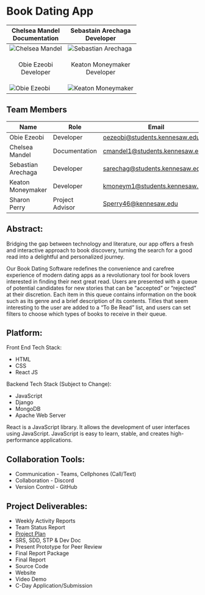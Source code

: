 # Book Dating App
| Chelsea Mandel<br>Documentation | Sebastain Arechaga<br>Developer |
|----------|----------|
| ![Chelsea Mandel](https://github.com/user-attachments/assets/a4a8cc2a-529f-46bf-a963-86d8e7ff04cd) | ![Sebastian Arechaga](https://github.com/user-attachments/assets/0f6fd2fc-afe6-4482-857c-3b1878d53e3c) |
| <p align="center">Obie Ezeobi<br>Developer</p> | <p align="center">Keaton Moneymaker<br>Developer</p> |
| ![Obie Ezeobi](https://github.com/user-attachments/assets/ef3aadfb-7b38-47b5-ab8b-0e009655409f) | ![Keaton Moneymaker](https://github.com/user-attachments/assets/0e2931c3-7368-40cb-a0fe-6e449b1eec45) |

## Team Members
| Name | Role | Email |
|----------|----------|----------|
| Obie Ezeobi | Developer | [oezeobi@students.kennesaw.edu](mailto:oezeobi@students.kennesaw.edu) |
| Chelsea Mandel | Documentation | [cmandel1@students.kennesaw.edu](mailto:cmandel1@students.kennesaw.edu) |
| Sebastian Arechaga | Developer | [sarechag@students.kennesaw.edu](mailto:sarechag@students.kennesaw.edu) |
| Keaton Moneymaker | Developer | [kmoneym1@students.kennesaw.edu](mailto:kmoneym1@students.kennesaw.edu) |
| Sharon Perry | Project Advisor | [Sperry46@kennesaw.edu](mailto:Sperry46@kennesaw.edu) |

## Abstract:
Bridging the gap between technology and literature, our app offers a fresh and interactive approach to book discovery, turning the search for a good read into a delightful and personalized journey.
 
Our Book Dating Software redefines the convenience and carefree experience of modern dating apps as a revolutionary tool for book lovers interested in finding their next great read. Users are presented with a queue of potential candidates for new stories that can be “accepted” or “rejected” at their discretion. Each item in this queue contains information on the book such as its genre and a brief description of its contents. Titles that seem interesting to the user are added to a “To Be Read” list, and users can set filters to choose which types of books to receive in their queue.
 
## Platform:
Front End Tech Stack:
- HTML
- CSS
- React JS

Backend Tech Stack (Subject to Change):
- JavaScript
- Django
- MongoDB
- Apache Web Server

React is a JavaScript library. It allows the development of user interfaces using JavaScript. JavaScript is easy to learn, stable, and creates high-performance applications.


## Collaboration Tools:
- Communication    -  Teams, Cellphones (Call/Text)
- Collaboration    -  Discord
- Version Control  -  GitHub


## Project Deliverables:
- Weekly Activity Reports
- Team Status Report
- [Project Plan](https://github.com/IndY-01-81u3-800k-d47in6-4pp/book-dating-app/blob/44a493100a443ad3a617397ddafabd932bd11ac6/Project-Plan.md)
- SRS, SDD, STP & Dev Doc
- Present Prototype for Peer Review
- Final Report Package
- Final Report
- Source Code
- Website
- Video Demo
- C-Day Application/Submission 
